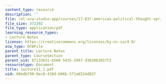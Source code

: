 ```yaml
---
content_type: resource
description: ''
file: /ol-ocw-studio-app/courses/17-037-american-political-thought-spring-2004/88edbf989ec0410db06b571a6524d82f_lecture11_1.pdf
file_size: 372392
file_type: application/pdf
learning_resource_types:
- Lecture Notes
license: https://creativecommons.org/licenses/by-nc-sa/4.0/
ocw_type: OCWFile
parent_title: Lecture Notes
parent_type: CourseSection
parent_uid: 87133651-b560-5435-2997-d382002857f2
resourcetype: Document
title: lecture11_1.pdf
uid: 88edbf98-9ec0-410d-b06b-571a6524d82f
---
```

